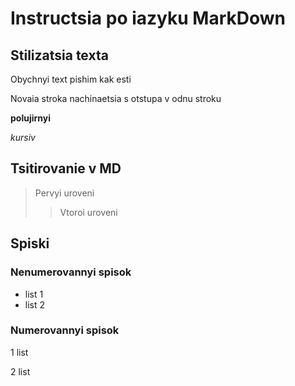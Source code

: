 # Instructsia po iazyku MarkDown

## Stilizatsia texta

Obychnyi text pishim kak esti

Novaia stroka nachinaetsia s otstupa v odnu stroku

**polujirnyi**

*kursiv*

## Tsitirovanie v MD

> Pervyi uroveni
>> Vtoroi uroveni

## Spiski
### Nenumerovannyi spisok

* list 1
* list 2

### Numerovannyi spisok

1 list

2 list

